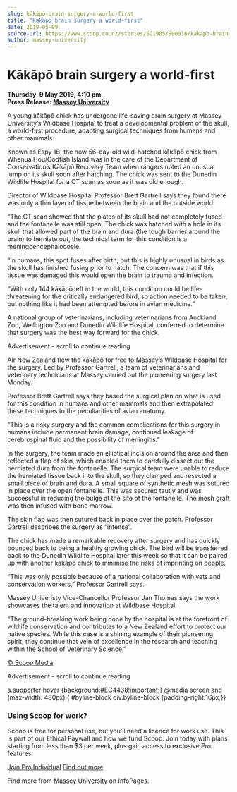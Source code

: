 ```yaml
---
slug: kākāpō-brain-surgery-a-world-first
title: "Kākāpō brain surgery a world-first"
date: 2019-05-09
source-url: https://www.scoop.co.nz/stories/SC1905/S00016/kakapo-brain-surgery-a-world-first.htm
author: massey-university
---
```

Kākāpō brain surgery a world-first
==================================

**Thursday, 9 May 2019, 4:10 pm**  
**Press Release: [Massey University](https://info.scoop.co.nz/Massey_University)**

A young kākāpō chick has undergone life-saving brain surgery at Massey University’s Wildbase Hospital to treat a developmental problem of the skull, a world-first procedure, adapting surgical techniques from humans and other mammals.

Known as Espy 1B, the now 56-day-old wild-hatched kākāpō chick from Whenua Hou/Codfish Island was in the care of the Department of Conservation’s Kākāpō Recovery Team when rangers noted an unusual lump on its skull soon after hatching. The chick was sent to the Dunedin Wildlife Hospital for a CT scan as soon as it was old enough.

Director of Wildbase Hospital Professor Brett Gartrell says they found there was only a thin layer of tissue between the brain and the outside world.

“The CT scan showed that the plates of its skull had not completely fused and the fontanelle was still open. The chick was hatched with a hole in its skull that allowed part of the brain and dura (the tough barrier around the brain) to herniate out, the technical term for this condition is a meningoencephalocoele.

“In humans, this spot fuses after birth, but this is highly unusual in birds as the skull has finished fusing prior to hatch. The concern was that if this tissue was damaged this would open the brain to trauma and infection.

“With only 144 kākāpō left in the world, this condition could be life-threatening for the critically endangered bird, so action needed to be taken, but nothing like it had been attempted before in avian medicine.”

A national group of veterinarians, including veterinarians from Auckland Zoo, Wellington Zoo and Dunedin Wildlife Hospital, conferred to determine that surgery was the best way forward for the chick.

Advertisement - scroll to continue reading





Air New Zealand flew the kākāpō for free to Massey’s Wildbase Hospital for the surgery. Led by Professor Gartrell, a team of veterinarians and veterinary technicians at Massey carried out the pioneering surgery last Monday.

Professor Brett Gartrell says they based the surgical plan on what is used for this condition in humans and other mammals and then extrapolated these techniques to the peculiarities of avian anatomy.

“This is a risky surgery and the common complications for this surgery in humans include permanent brain damage, continued leakage of cerebrospinal fluid and the possibility of meningitis.”

In the surgery, the team made an elliptical incision around the area and then reflected a flap of skin, which enabled them to carefully dissect out the herniated dura from the fontanelle. The surgical team were unable to reduce the herniated tissue back into the skull, so they clamped and resected a small piece of brain and dura. A small square of synthetic mesh was sutured in place over the open fontanelle. This was secured tautly and was successful in reducing the bulge at the site of the fontanelle. The mesh graft was then infused with bone marrow.

The skin flap was then sutured back in place over the patch. Professor Gartrell describes the surgery as “intense”.

The chick has made a remarkable recovery after surgery and has quickly bounced back to being a healthy growing chick. The bird will be transferred back to the Dunedin Wildlife Hospital later this week so that it can be paired up with another kakapo chick to minimise the risks of imprinting on people.

“This was only possible because of a national collaboration with vets and conservation workers,” Professor Gartrell says.

Massey Univeristy Vice-Chancellor Professor Jan Thomas says the work showcases the talent and innovation at Wildbase Hospital.

“The ground-breaking work being done by the hospital is at the forefront of wildlife conservation and contributes to a New Zealand effort to protect our native species. While this case is a shining example of their pioneering spirit, they continue that vein of excellence in the research and teaching within the School of Veterinary Science.”  

[© Scoop Media](http://www.scoop.co.nz/about/terms.html)  

Advertisement - scroll to continue reading



a.supporter:hover {background:#EC4438!important;} @media screen and (max-width: 480px) { #byline-block div.byline-block {padding-right:16px;}}

### Using Scoop for work?

Scoop is free for personal use, but you’ll need a licence for work use. This is part of our Ethical Paywall and how we fund Scoop. Join today with plans starting from less than $3 per week, plus gain access to exclusive _Pro_ features.  
  
[Join Pro Individual](https://pro.scoop.co.nz/Individual/?from=ProIn24) [Find out more](https://pro.scoop.co.nz/using-scoop-for-work/?from=ProIn24)

Find more from [Massey University](https://info.scoop.co.nz/Massey_University) on InfoPages.